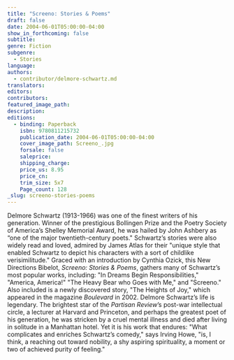 ```yaml
---
title: "Screeno: Stories & Poems"
draft: false
date: 2004-06-01T05:00:00-04:00
show_in_forthcoming: false
subtitle:
genre: Fiction
subgenre:
  - Stories
language:
authors:
  - contributor/delmore-schwartz.md
translators:
editors:
contributors:
featured_image_path:
description:
editions:
  - binding: Paperback
    isbn: 9780811215732
    publication_date: 2004-06-01T05:00:00-04:00
    cover_image_path: Screeno_.jpg
    forsale: false
    saleprice:
    shipping_charge:
    price_us: 8.95
    price_cn:
    trim_size: 5x7
    Page_count: 128
_slug: screeno-stories-poems
---
```


Delmore Schwartz (1913-1966) was one of the finest writers of his generation. Winner of the prestigious Bollingen Prize and the Poetry Society of America’s Shelley Memorial Award, he was hailed by John Ashbery as “one of the major twentieth-century poets." Schwartz’s stories were also widely read and loved, admired by James Atlas for their "unique style that enabled Schwartz to depict his characters with a sort of childlike verisimilitude." Graced with an introduction by Cynthia Ozick, this New Directions Bibelot, _Screeno: Stories & Poems_, gathers many of Schwartz’s most popular works, including: "In Dreams Begin Responsibilities," "America, America!" "The Heavy Bear who Goes with Me," and "Screeno." Also included is a newly discovered story, "The Heights of Joy," which appeared in the magazine _Boulevard_ in 2002. Delmore Schwartz’s life is legendary. The brightest star of the _Partisan Review_’s post-war intellectual circle, a lecturer at Harvard and Princeton, and perhaps the greatest poet of his generation, he was stricken by a cruel mental illness and died after living in solitude in a Manhattan hotel. Yet it is his work that endures: "What complicates and enriches Schwartz’s comedy," says Irving Howe, "is, I think, a reaching out toward nobility, a shy aspiring spirituality, a moment or two of achieved purity of feeling."


